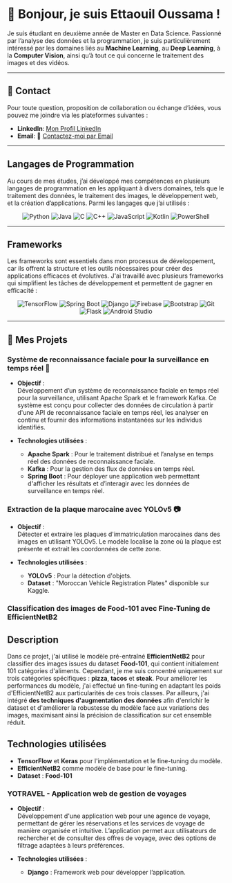 # 👋 Bonjour, je suis Ettaouil Oussama !

Je suis étudiant en deuxième année de Master en Data Science. Passionné par l’analyse des données et la programmation, je suis particulièrement intéressé par les domaines liés au **Machine Learning**, au **Deep Learning**, à la **Computer Vision**, ainsi qu’à tout ce qui concerne le traitement des images et des vidéos.

---
## 🤝 Contact

Pour toute question, proposition de collaboration ou échange d’idées, vous pouvez me joindre via les plateformes suivantes :
- **LinkedIn**: [Mon Profil LinkedIn](https://www.linkedin.com/in/oussama-ettaouil/)
- **Email**: 📧 [Contactez-moi par Email](mailto:oussamaettaouil701@gmail.com)

---
## Langages de Programmation

Au cours de mes études, j’ai développé mes compétences en plusieurs langages de programmation en les appliquant à divers domaines, tels que le traitement des données, le traitement des images, le développement web, et la création d’applications. Parmi les langages que j’ai utilisés :  

<div align="center">
  <img src="https://img.shields.io/badge/-Python-3776AB?logo=python&logoColor=white&style=for-the-badge" alt="Python" />
  <img src="https://img.shields.io/badge/-Java-007396?logo=java&logoColor=white&style=for-the-badge" alt="Java" />
  <img src="https://img.shields.io/badge/-C-A8B9CC?logo=c&logoColor=white&style=for-the-badge" alt="C" />
  <img src="https://img.shields.io/badge/-C++-00599C?logo=cplusplus&logoColor=white&style=for-the-badge" alt="C++" />
  <img src="https://img.shields.io/badge/-JavaScript-F7DF1E?logo=javascript&logoColor=black&style=for-the-badge" alt="JavaScript" />
  <img src="https://img.shields.io/badge/-Kotlin-0095D5?logo=kotlin&logoColor=white&style=for-the-badge" alt="Kotlin" />
  <img src="https://img.shields.io/badge/-PowerShell-5391FE?logo=powershell&logoColor=white&style=for-the-badge" alt="PowerShell" />
</div>

---  
## Frameworks

Les frameworks sont essentiels dans mon processus de développement, car ils offrent la structure et les outils nécessaires pour créer des applications efficaces et évolutives. J'ai travaillé avec plusieurs frameworks qui simplifient les tâches de développement et permettent de gagner en efficacité :

<div align="center">
  <img src="https://img.shields.io/badge/-TensorFlow-FF6F00?logo=tensorflow&logoColor=white&style=for-the-badge" alt="TensorFlow" />
  <img src="https://img.shields.io/badge/-Spring_Boot-6DB33F?logo=springboot&logoColor=white&style=for-the-badge" alt="Spring Boot" />
  <img src="https://img.shields.io/badge/-Django-092D3F?logo=django&logoColor=white&style=for-the-badge" alt="Django" />
  <img src="https://img.shields.io/badge/-Firebase-FFCA28?logo=firebase&logoColor=black&style=for-the-badge" alt="Firebase" />
  <img src="https://img.shields.io/badge/-Bootstrap-563D7C?logo=bootstrap&logoColor=white&style=for-the-badge" alt="Bootstrap" />
  <img src="https://img.shields.io/badge/-Git-F05032?logo=git&logoColor=white&style=for-the-badge" alt="Git" />
  <img src="https://img.shields.io/badge/-Flask-000000?logo=flask&logoColor=white&style=for-the-badge" alt="Flask" />
  <img src="https://img.shields.io/badge/-Android_Studio-3DDC84?logo=android&logoColor=white&style=for-the-badge" alt="Android Studio" />
</div>

--- 
## 🌟 Mes Projets 
### **Système de reconnaissance faciale pour la surveillance en temps réel 🚀**

- **Objectif** :  
  Développement d’un système de reconnaissance faciale en temps réel pour la surveillance, utilisant Apache Spark et le framework Kafka. Ce système est conçu pour collecter des données de circulation à partir d'une API de reconnaissance faciale en temps réel, les analyser en continu et fournir des informations instantanées sur les individus identifiés.

- **Technologies utilisées** :  
  - **Apache Spark** : Pour le traitement distribué et l’analyse en temps réel des données de reconnaissance faciale.  
  - **Kafka** : Pour la gestion des flux de données en temps réel.  
  - **Spring Boot** : Pour déployer une application web permettant d'afficher les résultats et d’interagir avec les données de surveillance en temps réel.

### **Extraction de la plaque marocaine avec YOLOv5 📷**

- **Objectif** :  
  Détecter et extraire les plaques d'immatriculation marocaines dans des images en utilisant YOLOv5. Le modèle localise la zone où la plaque est présente et extrait les coordonnées de cette zone.

- **Technologies utilisées** :  
  - **YOLOv5** : Pour la détection d'objets.  
  - **Dataset** : "Moroccan Vehicle Registration Plates" disponible sur Kaggle.

### Classification des images de Food-101 avec Fine-Tuning de EfficientNetB2

## Description

Dans ce projet, j'ai utilisé le modèle pré-entraîné **EfficientNetB2** pour classifier des images issues du dataset **Food-101**, qui contient initialement 101 catégories d'aliments. Cependant, je me suis concentré uniquement sur trois catégories spécifiques : **pizza**, **tacos** et **steak**. Pour améliorer les performances du modèle, j'ai effectué un fine-tuning en adaptant les poids d'EfficientNetB2 aux particularités de ces trois classes. Par ailleurs, j'ai intégré **des techniques d'augmentation des données** afin d'enrichir le dataset et d'améliorer la robustesse du modèle face aux variations des images, maximisant ainsi la précision de classification sur cet ensemble réduit.

## Technologies utilisées

- **TensorFlow** et **Keras** pour l'implémentation et le fine-tuning du modèle.
- **EfficientNetB2** comme modèle de base pour le fine-tuning.
- **Dataset** : **Food-101**
  
### YOTRAVEL - Application web de gestion de voyages 

- **Objectif** :  
  Développement d'une application web pour une agence de voyage, permettant de gérer les réservations et les services de voyage de manière organisée et intuitive. L’application permet aux utilisateurs de rechercher et de consulter des offres de voyage, avec des options de filtrage adaptées à leurs préférences.

- **Technologies utilisées** :  
  - **Django** : Framework web pour développer l’application.  
